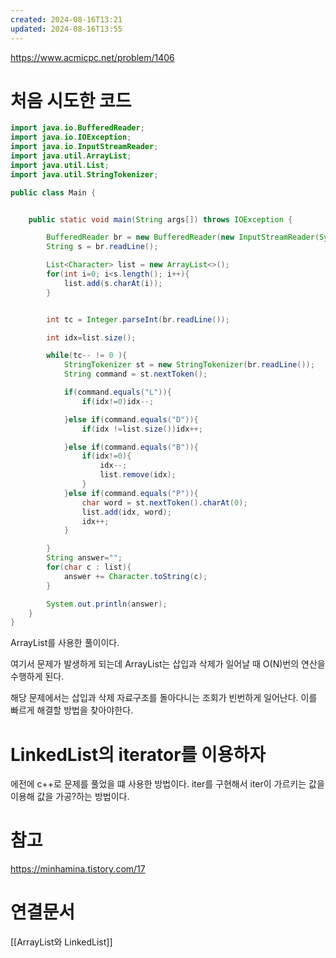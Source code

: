 ```yaml
---
created: 2024-08-16T13:21
updated: 2024-08-16T13:55
---
```


https://www.acmicpc.net/problem/1406

# 처음 시도한 코드
```java
import java.io.BufferedReader;
import java.io.IOException;
import java.io.InputStreamReader;
import java.util.ArrayList;
import java.util.List;
import java.util.StringTokenizer;

public class Main {


    public static void main(String args[]) throws IOException {

        BufferedReader br = new BufferedReader(new InputStreamReader(System.in));
        String s = br.readLine();

        List<Character> list = new ArrayList<>();
        for(int i=0; i<s.length(); i++){
            list.add(s.charAt(i));
        }


        int tc = Integer.parseInt(br.readLine());

        int idx=list.size();

        while(tc-- != 0 ){
            StringTokenizer st = new StringTokenizer(br.readLine());
            String command = st.nextToken();

            if(command.equals("L")){
                if(idx!=0)idx--;

            }else if(command.equals("D")){
                if(idx !=list.size())idx++;

            }else if(command.equals("B")){
                if(idx!=0){
                    idx--;
                    list.remove(idx);
                }
            }else if(command.equals("P")){
                char word = st.nextToken().charAt(0);
                list.add(idx, word);
                idx++;
            }

        }
        String answer="";
        for(char c : list){
            answer += Character.toString(c);
        }

        System.out.println(answer);
    }
}

```
ArrayList를 사용한 풀이이다.

여기서 문제가 발생하게 되는데  ArrayList는 삽입과 삭제가 일어날 때 O(N)번의 연산을 수행하게 된다. 

해당 문제에서는 삽입과 삭제 자료구조를 돌아다니는 조회가 빈번하게 일어난다. 이를 빠르게 해결할 방법을 찾아야한다. 

# LinkedList의 iterator를 이용하자
에전에 c++로 문제를 풀었을 떄 사용한 방법이다. iter를 구현해서 iter이 가르키는 값을 이용해 값을 가공?하는 방법이다.





# 참고
https://minhamina.tistory.com/17


# 연결문서
[[ArrayList와 LinkedList]]